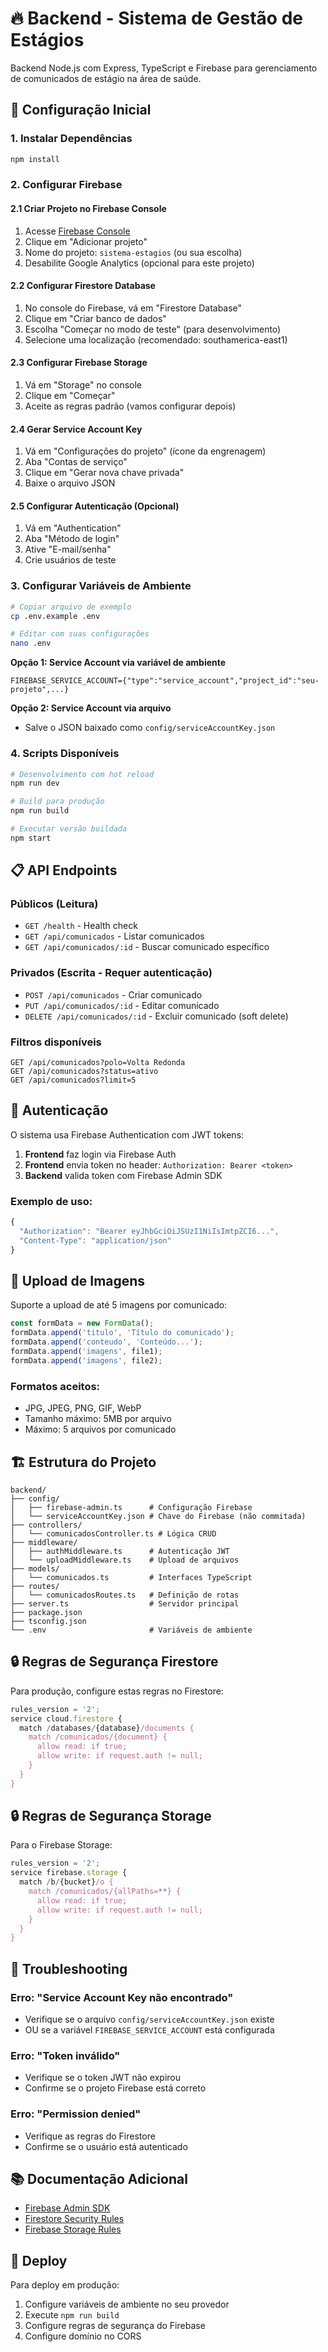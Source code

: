 # 🔥 Backend - Sistema de Gestão de Estágios

Backend Node.js com Express, TypeScript e Firebase para gerenciamento de comunicados de estágio na área de saúde.

## 🚀 Configuração Inicial

### 1. Instalar Dependências
```bash
npm install
```

### 2. Configurar Firebase

#### 2.1 Criar Projeto no Firebase Console
1. Acesse [Firebase Console](https://console.firebase.google.com/)
2. Clique em "Adicionar projeto"
3. Nome do projeto: `sistema-estagios` (ou sua escolha)
4. Desabilite Google Analytics (opcional para este projeto)

#### 2.2 Configurar Firestore Database
1. No console do Firebase, vá em "Firestore Database"
2. Clique em "Criar banco de dados"
3. Escolha "Começar no modo de teste" (para desenvolvimento)
4. Selecione uma localização (recomendado: southamerica-east1)

#### 2.3 Configurar Firebase Storage
1. Vá em "Storage" no console
2. Clique em "Começar"
3. Aceite as regras padrão (vamos configurar depois)

#### 2.4 Gerar Service Account Key
1. Vá em "Configurações do projeto" (ícone da engrenagem)
2. Aba "Contas de serviço"
3. Clique em "Gerar nova chave privada"
4. Baixe o arquivo JSON

#### 2.5 Configurar Autenticação (Opcional)
1. Vá em "Authentication"
2. Aba "Método de login"
3. Ative "E-mail/senha"
4. Crie usuários de teste

### 3. Configurar Variáveis de Ambiente
```bash
# Copiar arquivo de exemplo
cp .env.example .env

# Editar com suas configurações
nano .env
```

**Opção 1: Service Account via variável de ambiente**
```env
FIREBASE_SERVICE_ACCOUNT={"type":"service_account","project_id":"seu-projeto",...}
```

**Opção 2: Service Account via arquivo**
- Salve o JSON baixado como `config/serviceAccountKey.json`

### 4. Scripts Disponíveis
```bash
# Desenvolvimento com hot reload
npm run dev

# Build para produção
npm run build

# Executar versão buildada
npm start
```

## 📋 API Endpoints

### Públicos (Leitura)
- `GET /health` - Health check
- `GET /api/comunicados` - Listar comunicados
- `GET /api/comunicados/:id` - Buscar comunicado específico

### Privados (Escrita - Requer autenticação)
- `POST /api/comunicados` - Criar comunicado
- `PUT /api/comunicados/:id` - Editar comunicado
- `DELETE /api/comunicados/:id` - Excluir comunicado (soft delete)

### Filtros disponíveis
```
GET /api/comunicados?polo=Volta Redonda
GET /api/comunicados?status=ativo
GET /api/comunicados?limit=5
```

## 🔐 Autenticação

O sistema usa Firebase Authentication com JWT tokens:

1. **Frontend** faz login via Firebase Auth
2. **Frontend** envia token no header: `Authorization: Bearer <token>`
3. **Backend** valida token com Firebase Admin SDK

### Exemplo de uso:
```javascript
{
  "Authorization": "Bearer eyJhbGciOiJSUzI1NiIsImtpZCI6...",
  "Content-Type": "application/json"
}
```

## 📁 Upload de Imagens

Suporte a upload de até 5 imagens por comunicado:

```javascript
const formData = new FormData();
formData.append('titulo', 'Título do comunicado');
formData.append('conteudo', 'Conteúdo...');
formData.append('imagens', file1);
formData.append('imagens', file2);
```

### Formatos aceitos:
- JPG, JPEG, PNG, GIF, WebP
- Tamanho máximo: 5MB por arquivo
- Máximo: 5 arquivos por comunicado

## 🏗️ Estrutura do Projeto

```
backend/
├── config/
│   ├── firebase-admin.ts      # Configuração Firebase
│   └── serviceAccountKey.json # Chave do Firebase (não commitada)
├── controllers/
│   └── comunicadosController.ts # Lógica CRUD
├── middleware/
│   ├── authMiddleware.ts      # Autenticação JWT
│   └── uploadMiddleware.ts    # Upload de arquivos
├── models/
│   └── comunicados.ts         # Interfaces TypeScript
├── routes/
│   └── comunicadosRoutes.ts   # Definição de rotas
├── server.ts                  # Servidor principal
├── package.json
├── tsconfig.json
└── .env                       # Variáveis de ambiente
```

## 🔒 Regras de Segurança Firestore

Para produção, configure estas regras no Firestore:

```javascript
rules_version = '2';
service cloud.firestore {
  match /databases/{database}/documents {
    match /comunicados/{document} {
      allow read: if true;
      allow write: if request.auth != null;
    }
  }
}
```

## 🔒 Regras de Segurança Storage

Para o Firebase Storage:

```javascript
rules_version = '2';
service firebase.storage {
  match /b/{bucket}/o {
    match /comunicados/{allPaths=**} {
      allow read: if true;
      allow write: if request.auth != null;
    }
  }
}
```

## 🐛 Troubleshooting

### Erro: "Service Account Key não encontrado"
- Verifique se o arquivo `config/serviceAccountKey.json` existe
- OU se a variável `FIREBASE_SERVICE_ACCOUNT` está configurada

### Erro: "Token inválido"
- Verifique se o token JWT não expirou
- Confirme se o projeto Firebase está correto

### Erro: "Permission denied"
- Verifique as regras do Firestore
- Confirme se o usuário está autenticado

## 📚 Documentação Adicional

- [Firebase Admin SDK](https://firebase.google.com/docs/admin/setup)
- [Firestore Security Rules](https://firebase.google.com/docs/firestore/security/rules-conditions)
- [Firebase Storage Rules](https://firebase.google.com/docs/storage/security)

## 🔄 Deploy

Para deploy em produção:

1. Configure variáveis de ambiente no seu provedor
2. Execute `npm run build`
3. Configure regras de segurança do Firebase
4. Configure domínio no CORS